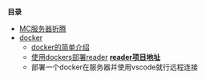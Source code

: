 **目录**
- [MC服务器折腾](.\MC服务器折腾\2025.8.3-Readme.md)
- [docker](.\docker\2025.10.5-Readme.md)
  - [docker的简单介绍](.\docker\docker的简单介绍\docker介绍.md)
  - [使用dockers部署reader]()
  **[reader项目地址](https://github.com/hectorqin/reader)**
  - 部署一个docker在服务器并使用vscode就行远程连接
